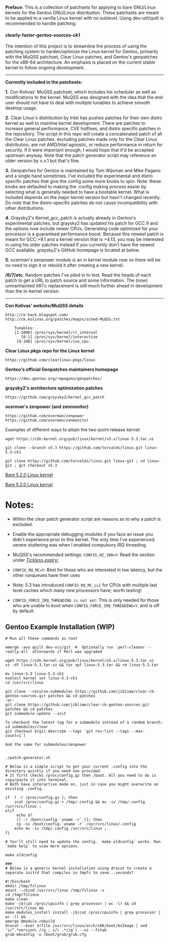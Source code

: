 **Preface:** This is a collection of patchsets for applying to bare GNU/Linux kernels for the Gentoo GNU/Linux distribution. These patchsets are meant to be applied to a vanilla Linux kernel with no sublevel. Using dev-util/quilt is recommended to handle patching.

#### clearly-faster-gentoo-sources-ck1

The intention of this project is to streamline the process of using the patching system to harden/optimize the Linux kernel for Gentoo, primarily with the MuQSS patchset, Clear Linux patches, and Gentoo's genpatches for the x86-64 architecture. An emphasis is placed on the current stable kernel to follow ongoing development. 

---

**Currently included in the patchsets:**

**1.** Con Kolivas' MuQSS patchset, which includes his scheduler as well as modifications to the kernel. MuQSS was designed with the idea that the end user should not have to deal with multiple tunables to achieve smooth desktop usage.

**2.** Clear Linux's distribution by Intel has pushes patches for their own distro kernel as well to mainline kernel development. There are patches to increase general performance, CVE hotfixes, and distro specific patches in the repository. The script in this repo will create a concatenated patch of all the Clear Linux patches. excluding patches made only for the Clear Linux distribution, are not AMD/Intel agnostic, or reduce performance in return for security. If it were important enough, I would hope that it'd be accepted upstream anyway. Note that the patch generator script may reference an older version by x.x.1 but that's fine.

**3.** Genpatches for Gentoo is maintained by Tom Wijsman and Mike Pagano and a single hand sometimes. I've included the experimental and distro specific patches that give the config some more knobs to spin. Note: these knobs are defaulted to making the .config making process easier by selecting what is generally needed to have a bootable kernel. What is included depends on the major kernel version but hasn't changed recently. Do note that the distro-specific patches do not cause incompatibility with other distributions.

**4.** Graysky2's Kernel_gcc_patch is actually already in Gentoo's experimental patches, but graysky2 has updated his patch for GCC 9 and the options now include newer CPUs. Generating code optimized for your processor is a guaranteed performance boost. Because this newest patch is meant for GCC >9.1 and a kernel version that is >4.13, you may be interested in using his older patches instead if you currently don't have the newest GCC available. graysky2's GitHub homepage is located at below.

**5.** ocerman's zenpower module is an in kernel module now so there will be no need to sign it or rebuild it after creating a new kernel.

**/6/7/etc.** Random patches I've piled in to test. Read the heads of each patch to get a URL to patch source and some information. The (now) unmaintainted it87.c replacement is *still* much further ahead in development than the in-kernel version. 


---


**Con Kolivas' website/MuQSS details**
```
http://ck-hack.blogspot.com/
http://ck.kolivas.org/patches/muqss/sched-MuQSS.txt

	Tunables:
	[1-1000] /proc/sys/kernel/rr_interval 
	   [0-1] /proc/sys/kernel/interactive 
	 [0-100] /proc/sys/kernel/iso_cpu
```
**Clear Linux pkgs repo for the Linux kernel**
```
https://github.com/clearlinux-pkgs/linux
```
**Gentoo's official Genpatches maintainers homepage**
```
https://dev.gentoo.org/~mpagano/genpatches/
```
**graysky2's architecture optimization patches**
```
https://github.com/graysky2/kernel_gcc_patch
```
**ocerman's zenpower (and zenmonitor)**
```
https://github.com/ocerman/zenpower
https://github.com/ocerman/zenmonitor
```


Examples of different ways to attain the two-point release kernel:

`wget https://cdn.kernel.org/pub/linux/kernel/v5.x/linux-5.3.tar.xz`

`git clone --branch v5.3 https://github.com/torvalds/linux.git linux-5.3-ck1`

`git clone https://github.com/torvalds/linux.git linux-git ; cd linux-git ; git checkout v5.3`

[Bare 5.2.0 Linux kernel](https://cdn.kernel.org/pub/linux/kernel/v5.x/linux-5.2.tar.xz)

[Bare 5.3.0 Linux kernel](https://cdn.kernel.org/pub/linux/kernel/v5.x/linux-5.3.tar.xz)

# Notes:

- Within the clear patch generator script are reasons as to why a patch is excluded.

- Enable the appropriate debugging modules if you face an issue you didn't experience prior to this kernel. The only time I've experienced severe stuttering was when I enabled compulsory IRQ threading. 

- MuQSS's recommended settings: 
`CONFIG_HZ_100=Y`: Read the section under [*Tickless expiry:*](http://ck.kolivas.org/patches/muqss/sched-MuQSS.txt)

- `CONFIG_RQ_MC=Y`: Best for those who are interested in low latency, but the other runqueues have their uses

- Note: 5.3 has introduced `CONFIG_RQ_MC_LLC` for CPUs with multiple last level caches which many new processors have; worth testing!

-  `CONFIG_FORCE_IRQ_THREADING is not set`: This is only needed for those who are unable to boot when `CONFIG_FORCE_IRQ_THREADING=Y`, and is off by default.



## Gentoo Example Installation (WIP)
```
# Run all these commands as root

emerge -avu quilt dev-vcs/git  #  Optionally run `perl-cleaner --really-all` afterwards if Perl was upgraded

wget https://cdn.kernel.org/pub/linux/kernel/v5.x/linux-5.3.tar.xz
xz -df linux-5.3.tar.xz && tar xpf linux-5.3.tar && rm linux-5.3.tar

mv linux-5.3 linux-5.3-ck1
eselect kernel set linux-5.3-ck1
cd /usr/src/linux

git clone --recurse-submodules https://github.com/jiblime/clear-ck-gentoo-sources.git patches && cd patches
-or-
git clone https://github.com/jiblime/clear-ck-gentoo-sources.git patches && cd patches
git submodule update --init

To checkout the latest tag for a submodule instead of a random branch:
cd submodules/clear
git checkout $(git describe --tags `git rev-list --tags --max-count=1`)

And the same for submodules/zenpower


./patch-generator.sh

# Below is a simple script to get your current .config into the directory quickly if you need one provided.
# It first checks /proc/config.gz then /boot. All you need to do is copy/paste it into terminal.
# Both have interactive mode on, just in case you might overwrite an existing .config.

if  [ -r /proc/config.gz ]; then
	zcat /proc/config.gz > /tmp/.config && mv -iv /tmp/.config /usr/src/linux ;
elif
	 echo $?
	 [[ -r /boot/config-`uname -r` ]]; then
     cp -iv /boot/config-`uname -r` /usr/src/linux/.config
	echo mv -iv /tmp/.config /usr/src/linux ;
fi

# You'll still need to update the config. `make oldconfig` works. Run `make help` to view more options.

make oldconfig

###
# Below is a generic kernel installation using dracut to create a separate initrd that compiles in tmpfs to save...seconds?

#!/bin/bash
mkdir /tmp/fslinux
mount --rbind /usr/src/linux /tmp/fslinux -v
cd /tmp/fslinux
make clean
make -j$(cat /proc/cpuinfo | grep processor | wc -l) && cd /usr/src/linux &&
make modules_install install -j$(cat /proc/cpuinfo | grep processor | wc -l) &&
emerge @module-rebuild
dracut --kver $(file /usr/src/linux/arch/x86/boot/bzImage | sed 's/^.*version\ //g ; s/\ .*//g') --xz --fstab
grub-mkconfig -o /boot/grub/grub.cfg
```

